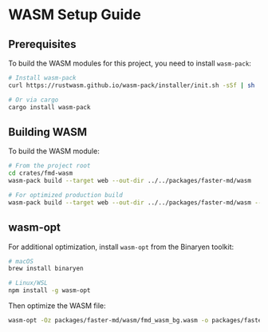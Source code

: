 # WASM Setup Guide

## Prerequisites

To build the WASM modules for this project, you need to install `wasm-pack`:

```bash
# Install wasm-pack
curl https://rustwasm.github.io/wasm-pack/installer/init.sh -sSf | sh

# Or via cargo
cargo install wasm-pack
```

## Building WASM

To build the WASM module:

```bash
# From the project root
cd crates/fmd-wasm
wasm-pack build --target web --out-dir ../../packages/faster-md/wasm

# For optimized production build
wasm-pack build --target web --out-dir ../../packages/faster-md/wasm --release
```

## wasm-opt

For additional optimization, install `wasm-opt` from the Binaryen toolkit:

```bash
# macOS
brew install binaryen

# Linux/WSL
npm install -g wasm-opt
```

Then optimize the WASM file:

```bash
wasm-opt -Oz packages/faster-md/wasm/fmd_wasm_bg.wasm -o packages/faster-md/wasm/fmd_wasm_bg.wasm
```